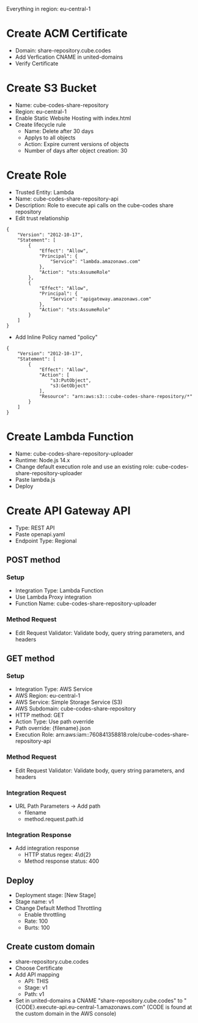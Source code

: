 Everything in region: eu-central-1

# Create ACM Certificate

* Domain: share-repository.cube.codes
* Add Verfication CNAME in united-domains
* Verify Certificate

# Create S3 Bucket

* Name: cube-codes-share-repository
* Region: eu-central-1
* Enable Static Website Hosting with index.html
* Create lifecycle rule
  * Name: Delete after 30 days
  * Applys to all objects
  * Action: Expire current versions of objects
  * Number of days after object creation: 30

# Create Role

* Trusted Entity: Lambda
* Name: cube-codes-share-repository-api
* Description: Role to execute api calls on the cube-codes share repository
* Edit trust relationship
```
{
	"Version": "2012-10-17",
	"Statement": [
		{
			"Effect": "Allow",
			"Principal": {
				"Service": "lambda.amazonaws.com"
			},
			"Action": "sts:AssumeRole"
		},
		{
			"Effect": "Allow",
			"Principal": {
				"Service": "apigateway.amazonaws.com"
			},
			"Action": "sts:AssumeRole"
		}
	]
}
```
* Add Inline Policy named "policy"
```
{
	"Version": "2012-10-17",
	"Statement": [
		{
			"Effect": "Allow",
			"Action": [
				"s3:PutObject",
				"s3:GetObject"
			],
			"Resource": "arn:aws:s3:::cube-codes-share-repository/*"
		}
	]
}
```

# Create Lambda Function

* Name: cube-codes-share-repository-uploader
* Runtime: Node.js 14.x
* Change default execution role and use an existing role: cube-codes-share-repository-uploader
* Paste lambda.js
* Deploy

# Create API Gateway API

* Type: REST API
* Paste openapi.yaml
* Endpoint Type: Regional

## POST method

### Setup
* Integration Type: Lambda Function
* Use Lambda Proxy integration
* Function Name: cube-codes-share-repository-uploader

### Method Request

* Edit Request Validator: Validate body, query string parameters, and headers

## GET method

### Setup
* Integration Type: AWS Service
* AWS Region: eu-central-1
* AWS Service: Simple Storage Service (S3)
* AWS Subdomain: cube-codes-share-repository
* HTTP method: GET
* Action Type: Use path override
* Path override: {filename}.json
* Execution Role: arn:aws:iam::760841358818:role/cube-codes-share-repository-api

### Method Request

* Edit Request Validator: Validate body, query string parameters, and headers

### Integration Request

* URL Path Parameters -> Add path
  * filename
  * method.request.path.id

### Integration Response

* Add integration response
  * HTTP status regex: 4\d{2}
  * Method response status: 400

## Deploy

* Deployment stage: [New Stage]
* Stage name: v1
* Change Default Method Throttling
  * Enable throttling
  * Rate: 100
  * Burts: 100

## Create custom domain
	
* share-repository.cube.codes
* Choose Certificate
* Add API mapping
  * API: THIS
  * Stage: v1
  * Path: v1
* Set in united-domains a CNAME "share-repository.cube.codes" to "{CODE}.execute-api.eu-central-1.amazonaws.com" (CODE is found at the custom domain in the AWS console)
